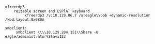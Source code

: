 	xfreerdp3
		reizable screen and ESPlAT keyboard
			 xfreerdp3 /v:10.129.86.7 /u:eagle\\bob +dynamic-resolution /kbd:layout:0x080A

	smbclient:
		 smbclient \\\\10.129.204.151\\Share -U eagle/administrator%Slavi123